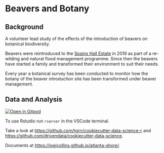 # Beavers and Botany

## Background

A volunteer lead study of the effects of the introduction of beavers
on botanical biodiversity.

Beavers were reintroduced to the [Spains Hall Estate](https://www.spainshallestate.co.uk/nfm_beavers)
in 2019 
as part of a re-wilding and natural flood management programme.
Since then the beavers have started a family
and transformed their environment to suit their needs.

Every year a botanical survey has been conducted to monitor how the botany
of the beaver introduction site has been transformed under beaver management.

## Data and Analysis

[![Open in Gitpod](https://gitpod.io/button/open-in-gitpod.svg)](https://gitpod.io/#github.com/joejcollins/atlanta-shore)

To use Rstudio run `rserver` in the VSCode terminal.

Take a look at <https://github.com/tgrrr/cookiecutter-data-science-r> and
<https://github.com/drivendata/cookiecutter-data-science>.

Documents at <https://joejcollins.github.io/atlanta-shore/>.
